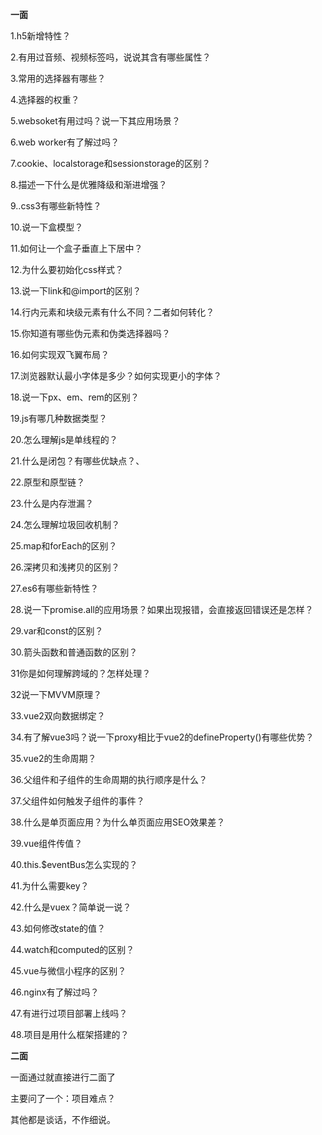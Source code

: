 **一面**

1.h5新增特性？

2.有用过音频、视频标签吗，说说其含有哪些属性？

3.常用的选择器有哪些？

4.选择器的权重？

5.websoket有用过吗？说一下其应用场景？

6.web worker有了解过吗？

7.cookie、localstorage和sessionstorage的区别？

8.描述一下什么是优雅降级和渐进增强？

9..css3有哪些新特性？

10.说一下盒模型？

11.如何让一个盒子垂直上下居中？

12.为什么要初始化css样式？

13.说一下link和@import的区别？

14.行内元素和块级元素有什么不同？二者如何转化？

15.你知道有哪些伪元素和伪类选择器吗？

16.如何实现双飞翼布局？

17.浏览器默认最小字体是多少？如何实现更小的字体？

18.说一下px、em、rem的区别？

19.js有哪几种数据类型？

20.怎么理解js是单线程的？

21.什么是闭包？有哪些优缺点？、

22.原型和原型链？

23.什么是内存泄漏？

24.怎么理解垃圾回收机制？

25.map和forEach的区别？

26.深拷贝和浅拷贝的区别？

27.es6有哪些新特性？

28.说一下promise.all的应用场景？如果出现报错，会直接返回错误还是怎样？

29.var和const的区别？

30.箭头函数和普通函数的区别？

31你是如何理解跨域的？怎样处理？

32说一下MVVM原理？

33.vue2双向数据绑定？

34.有了解vue3吗？说一下proxy相比于vue2的defineProperty()有哪些优势？

35.vue2的生命周期？

36.父组件和子组件的生命周期的执行顺序是什么？

37.父组件如何触发子组件的事件？

38.什么是单页面应用？为什么单页面应用SEO效果差？

39.vue组件传值？

40.this.$eventBus怎么实现的？

41.为什么需要key？

42.什么是vuex？简单说一说？

43.如何修改state的值？

44.watch和computed的区别？

45.vue与微信小程序的区别？

46.nginx有了解过吗？

47.有进行过项目部署上线吗？

48.项目是用什么框架搭建的？

**二面**

一面通过就直接进行二面了

主要问了一个：项目难点？

其他都是谈话，不作细说。